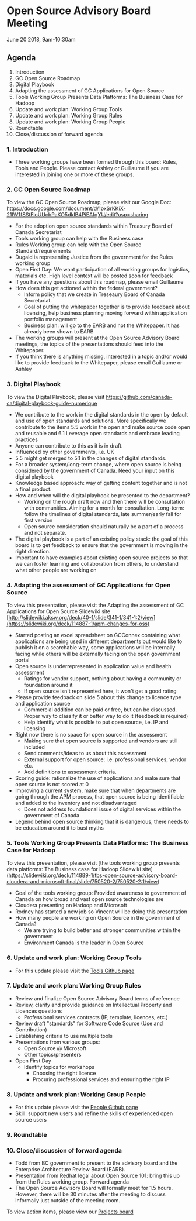 # Open Source Advisory Board Meeting
June 20 2018, 9am-10:30am

## Agenda
1. Introduction
2. GC Open Source Roadmap
3. Digital Playbook
4. Adapting the assessment of GC Applications for Open Source
5. Tools Working Group Presents Data Platforms: The Business Case for Hadoop
6. Update and work plan: Working Group Tools
7. Update and work plan: Working Group Rules
8. Update and work plan: Working Group People
9. Roundtable
10. Close/discussion of forward agenda

### 1. Introduction
* Three working groups have been formed through this board: Rules, Tools and People. Please contact Ashley or Guillaume if you are interested in joining one or more of these groups.

### 2. GC Open Source Roadmap
To view the GC Open Source Roadmap, please visit our Google Doc: https://docs.google.com/document/d/1pxSrKKiX-21IW1fSStFloUUcbPaKO5dkIB4PiEAfqYU/edit?usp=sharing

* For the adoption open source standards within Treasury Board of Canada Secretariat
* Tools working group can help with the Business case
* Rules Working group can help with the Open Source Standard/requirements
* Dugald is representing Justice from the government for the Rules working group
* Open First Day: We want participation of all working groups for logistics, materials etc. High level context will be posted soon for feedback
* If you have any questions about this roadmap, please email Guillaume
* How does this get actioned within the federal government?
  * Inform policy that we create in Treseaury Board of Canada Secretariat.
  * Goal of putting the whitepaper together is to provide feedback about licensing, help business planning moving forward within application portfolio management
  * Business plan: will go to the EARB and not the Whitepaper. It has already been shown to EARB
* The working groups will present at the Open Source Advisory Board meetings, the topics of the presentations should feed into the Whitepaper.
* If you think there is anything missing, interested in a topic and/or would like to provide feedback to the Whitepaper, please email Guillaume or Ashley

### 3. Digital Playbook
To view the Digital Playbook, please visit https://github.com/canada-ca/digital-playbook-guide-numerique
* We contribute to the work in the digital standards in the open by default and use of open standards and solutions. More specifically we contribute to the items 5.5 work in the open and make source code open and reusable and 6.1 Leverage open standards and embrace leading practices
* Anyone can contribute to this as it is in draft.
* Influenced by other governments, i.e. UK
* 5.5 might get merged to 5.1 in the changes of digital standards.
* For a broader system/long-term change, where open source is being considered by the government of Canada. Need your input on this digital playbook
* Knowledge based approach: way of getting content together and is not a final product.
* How and when will the digital playbook be presented to the department?
  * Working on the rough draft now and then there will be consultation with communities. Aiming for a month for consultation. Long-term: follow the timelines of digital standards, late summer/early fall for first version
  * Open source consideration should naturally be a part of a process and not separate.
* The digital playbook is a part of an existing policy stack: the goal of this board is to get feedback to ensure that the government is moving in the right direction.
* Important to have examples about existing open source projects so that we can foster learning and collaboration from others, to understand what other people are working on

### 4. Adapting the assessment of GC Applications for Open Source
To view this presentation, please visit the Adapting the assessment of GC Applications for Open Source Slidewiki site [http://slidewiki.aksw.org/deck/40-1/slide/341-1/341-1:2/view](https://slidewiki.org/deck/114887-1/apm-changes-for-oss)
* Started posting an excel spreadsheet on GCConnex containing what applications are being used in different departments but would like to publish it on a searchable way, some applications will be internally facing while others will be externally facing on the open government portal
* Open source is underrepresented in application value and health assessment
  * Ratings for vendor support, nothing about having a community or foundation around it
  * If open source isn't represented here, it won't get a good rating
* Please provide feedback on slide 5 about this change to licence type and application source
  * Commercial addition can be paid or free, but can be discussed. Proper way to classify it or better way to do it (feedback is required)
  * Help identify what is possible to put open source, i.e. IP and licensing
* Right now there is no space for open source in the assessment
  * Making sure that open source is supported and vendors are still included
  * Send comments/ideas to us about this assessment
  * External support for open source: i.e. professional services, vendor etc.
  * Add definitions to assessment criteria.
* Scoring guide: rationalize the use of applications and make sure that open source is not scored at 0
* Improving a current system, make sure that when departments are going through the APM process, that open source is being identifiable and added to the inventory and not disadvantaged
  * Does not address foundational issue of digital services within the government of Canada
* Legend behind open source thinking that it is dangerous, there needs to be education around it to bust myths

### 5. Tools Working Group Presents Data Platforms: The Business Case for Hadoop
 To view this presentation, please visit [the tools working group presents data platforms: The Business case for Hadoop Slidewiki site] (https://slidewiki.org/deck/114889-1/tbs-open-source-advisory-board-cloudera-and-microsoft-final/slide/750520-2/750520-2:1/view)
* Goal of the tools working group: Provided awareness to government of Canada on how broad and vast open source technologies are
* Cloudera presenting on Hadoop and Microsoft
* Rodney has started a new job so Vincent will be doing this presentation
* How many people are working on Open Source in the government of Canada?
  * We are trying to build better and stronger communities within the government
  * Environment Canada is the leader in Open Source

### 6. Update and work plan: Working Group Tools
* For this update please visit the [Tools Github page](en/Working_Group_Tools/Tools.md)

### 7. Update and work plan: Working Group Rules
* Review and finalize Open Source Advisory Board terms of reference
* Review, clarify and provide guidance on Intellectual Property and Licences questions
  * Professional services contracts (IP, template, licences, etc.)
* Review draft "standards" for Software Code Source (Use and Contribution)
* Establishing criteria to use multiple tools
* Presentations from various groups:
  * Open Source @ Microsoft
  * Other topics/presenters
* Open First Day
  * Identify topics for workshops
    * Choosing the right licence
    * Procuring professional services and ensuring the right IP

### 8. Update and work plan: Working Group People
* For this update please visit the [People Github page](en/Working_Group_People/Roadmap.md)
* Skill: support new users and refine the skills of experienced open source users

### 9. Roundtable

### 10. Close/discussion of forward agenda
* Todd from BC government to present to the advisory board and the Enterprise Architecture Review Board (EARB).
* Presentation from Redhat legal about Open Source 101: bring this up from the Rules working group. Forward agenda
* The Open Source Advisory Board will formally meet for 1.5 hours. However, there will be 30 minutes after the meeting to discuss informally just outside of the meeting room.

To view action items, please view our [Projects board](https://github.com/canada-ca/OS-Advisory_Conseil-SO/projects/1)
